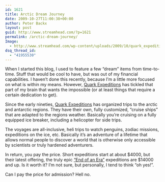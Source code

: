 ```yaml
---
id: 1621
title: Arctic Dream Journey
date: 2009-10-27T11:00:38+00:00
author: Peter Backx
layout: post
guid: http://www.streamhead.com/?p=1621
permalink: /arctic-dream-journey/
Image:
  - http://www.streamhead.com/wp-content/uploads/2009/10/quark_expeditions.png
dsq_thread_id:
  - "41955530"
---
```

When I started this blog, I used to feature a few &#8220;dream&#8221; items from time-to-time. Stuff that would be cool to have, but was out of my financial capabilities. I haven&#8217;t done this recently, because I&#8217;m a little more focused on what is within my means. However, <a title="Quark Expeditions - Wikipedia" href="http://en.wikipedia.org/wiki/Quark_Expeditions" target="_blank">Quark Expeditions</a> has tickled that part of my brain that wants the impossible (or at least things that require a certain dedication to get).

Since the early nineties, <a title="Quark Expeditions" href="http://quarkexpeditions.com/" target="_blank">Quark Expeditions</a> has organized trips to the arctic and antarctic regions. They have their own, fully customized, &#8220;cruise ships&#8221; that are adapted to the regions weather. Basically you&#8217;re cruising on a fully equipped ice breaker, including a helicopter for side trips.

The voyages are all-inclusive, heli trips to watch penguins, zodiac missions, expeditions on the ice, etc. Basically it&#8217;s an adventure of a lifetime that allows normal people to discover a world that is otherwise only accessible by scientists or truly hardened adventurers.

In return, you pay the price. Short expeditions start at about $4000, but their latest offering, the truly epic <a title="Enf of an Era" href="http://quarkexpeditions.com/end-of-an-era" target="_blank">&#8220;End of an Era&#8221;</a> expeditions are $14000 and up. Is it worth it? I&#8217;m not sure, but personally, I tend to think &#8220;oh yes!&#8221;.

Can I pay the price for admission? Hell no.

<!-- AddThis Advanced Settings generic via filter on the_content -->

<!-- AddThis Share Buttons generic via filter on the_content -->